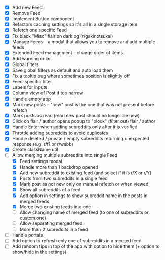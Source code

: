- [x] Add new Feed
- [x] Remove Feed
- [x] Implement Button component
- [x] Refactors caching settings so it's all in a single storage item
- [x] Refetch one specific Feed
- [x] Fix black "Misc" flair on dark bg (r/gakinotsukai)
- [x] Manage Feeds – a modal that allows you to remove and add multiple feeds
- [x] Extended Feed management – change order of items
- [x] Add warning color
- [x] Global filters
- [x] Save global filters as default and auto load them
- [x] Fix a tooltip bug where sometimes position is slightly off
- [x] Feed-specific filter
- [x] Labels for inputs
- [x] Column view of Post if too narrow
- [x] Handle empty app 
- [x] Mark new posts – "new" post is the one that was not present before refetch
- [x] Mark posts as read (read new post should no longer be new) 
- [x] Click on flair / author opens popup to "block" (filter out) flair / author
- [x] Handle Enter when adding subreddits only after it is verified
- [x] Throttle adding subreddits to avoid duplicates
- [x] Handle deleted / private / empty subreddits returning unexpected response (e.g. r/f1 or r/webb)
- [x] Create className util
- [ ] Allow merging multiple subreddits into single Feed
  - [x] Feed settings modal
  - [x] Handle more than 1 backdrop opened
  - [x] Add new subreddit to existing feed (and select if it is r/X or r/Y)
  - [x] Posts from two subreddits in a single feed
  - [x] Mark post as not new only on manual refetch or when viewed
  - [x] Show all subreddits of a feed
  - [x] Add option in settings to show subreddit name in the posts in merged feeds
  - [x] Merge two existing feeds into one
  - [ ] Allow changing name of merged feed (to one of subreddits or custom one)
  - [ ] Allow separating merged feed
  - [ ] More than 2 subreddits in a feed
- [ ] Handle portals
- [ ] Add option to refresh only one of subreddits in a merged feed
- [ ] Add random tips in top of the app with option to hide them (+ option to show/hide in the settings) 